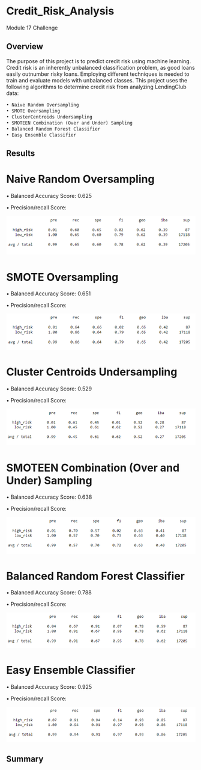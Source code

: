 # Credit_Risk_Analysis
Module 17 Challenge

## Overview
The purpose of this project is to predict credit risk using machine learning. Credit risk is an inherently unbalanced classification problem, as good loans easily outnumber risky loans. Employing different techniques is needed to train and evaluate models with unbalanced classes. This project uses the following algorithms to determine credit risk from analyzing LendingClub data:

~~~
• Naive Random Oversampling
• SMOTE Oversampling
• ClusterCentroids Undersampling
• SMOTEEN Combination (Over and Under) Sampling
• Balanced Random Forest Classifier
• Easy Ensemble Classifier
~~~

## Results
# Naive Random Oversampling

• Balanced Accuracy Score: 0.625

• Precision/recall Score:

![image](https://github.com/Bryan-Corn/Credit_Risk_Analysis/blob/main/Resources/Images/NaiveRandomOversampling.png)

# SMOTE Oversampling

• Balanced Accuracy Score: 0.651

• Precision/recall Score:

![image](https://github.com/Bryan-Corn/Credit_Risk_Analysis/blob/main/Resources/Images/SMOTEOversampling.png)

# Cluster Centroids Undersampling

• Balanced Accuracy Score: 0.529

• Precision/recall Score:

![image](https://github.com/Bryan-Corn/Credit_Risk_Analysis/blob/main/Resources/Images/ClusterCentroidsUndersampling.png)

# SMOTEEN Combination (Over and Under) Sampling

• Balanced Accuracy Score: 0.638

• Precision/recall Score:

![image](https://github.com/Bryan-Corn/Credit_Risk_Analysis/blob/main/Resources/Images/SMOTEENCombinationSampling.png)

# Balanced Random Forest Classifier

• Balanced Accuracy Score: 0.788

• Precision/recall Score:

![image](https://github.com/Bryan-Corn/Credit_Risk_Analysis/blob/main/Resources/Images/BalancedRandomForestClassifier.png)

# Easy Ensemble Classifier

• Balanced Accuracy Score: 0.925

• Precision/recall Score:

![image](https://github.com/Bryan-Corn/Credit_Risk_Analysis/blob/main/Resources/Images/EasyEnsembleClassifier.png)


## Summary

